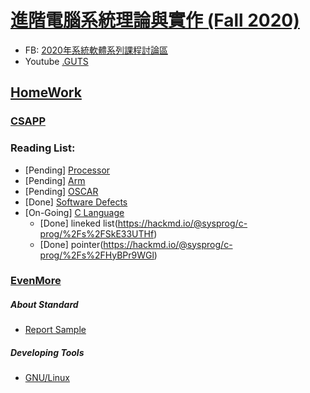 # [進階電腦系統理論與實作 (Fall 2020)](http://wiki.csie.ncku.edu.tw/sysprog/schedule)
- FB: [2020年系統軟體系列課程討論區](https://www.facebook.com/groups/system.software2020)
- Youtube [.GUTS](https://www.youtube.com/c/GUTS4tech/videos)

##  [HomeWork](https://hackmd.io/@sysprog/2020-homework1)

### [CSAPP](https://hackmd.io/@sysprog/CSAPP)

### Reading List:
 - [Pending] [Processor](https://beta.hackfoldr.org/cpu/)
 - [Pending] [Arm](https://beta.hackfoldr.org/arm/)
 - [Pending] [OSCAR](https://beta.hackfoldr.org/oscar/)
 - [Done] [Software Defects](https://hackmd.io/@sysprog/software-failure)
 - [On-Going] [C Language](https://hackmd.io/@sysprog/c-prog/%2F%40sysprog%2Fc-programming)
    - [Done] lineked list(https://hackmd.io/@sysprog/c-prog/%2Fs%2FSkE33UTHf)
    - [Done] pointer(https://hackmd.io/@sysprog/c-prog/%2Fs%2FHyBPr9WGl)

### [EvenMore](https://hackmd.io/@sysprog/linux-kernel-internal)

##### About Standard
 - [Report Sample](http://wiki.csie.ncku.edu.tw/embedded/arm-linux)

##### Developing Tools
 - [GNU/Linux](https://hackmd.io/@sysprog/gnu-linux-dev/)
